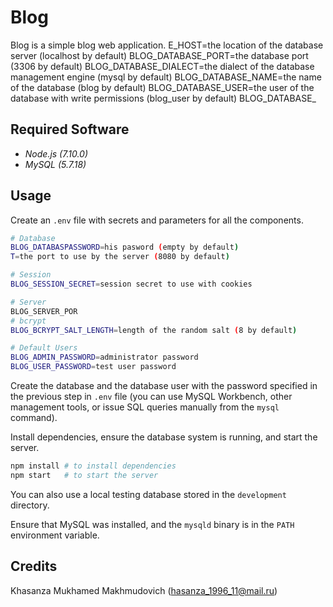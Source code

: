 <!-- <div class="image">
                            <img src="post_images/<%= posts[i].image %>" alt="" />
                        </div> -->

Blog
====

Blog is a simple blog web application.
E_HOST=the location of the database server (localhost by default)
BLOG_DATABASE_PORT=the database port (3306 by default)
BLOG_DATABASE_DIALECT=the dialect of the database management engine (mysql by default)
BLOG_DATABASE_NAME=the name of the database (blog by default)
BLOG_DATABASE_USER=the user of the database with write permissions (blog_user by default)
BLOG_DATABASE_
## Required Software

* _Node.js (7.10.0)_
* _MySQL (5.7.18)_

## Usage

Create an `.env` file with secrets and parameters for all the components.

```bash
# Database
BLOG_DATABASPASSWORD=his pasword (empty by default)
T=the port to use by the server (8080 by default)

# Session
BLOG_SESSION_SECRET=session secret to use with cookies

# Server
BLOG_SERVER_POR
# bcrypt
BLOG_BCRYPT_SALT_LENGTH=length of the random salt (8 by default)

# Default Users
BLOG_ADMIN_PASSWORD=administrator password
BLOG_USER_PASSWORD=test user password
```

Create the database and the database user with the password specified in the
previous step in `.env` file (you can use MySQL Workbench, other management
tools, or issue SQL queries manually from the `mysql` command).

Install dependencies, ensure the database system is running, and start the
server.

```bash
npm install # to install dependencies
npm start   # to start the server
```

You can also use a local testing database stored in the `development` directory.

Ensure that MySQL was installed, and the `mysqld` binary is in the `PATH`
environment variable.

## Credits

Khasanza Mukhamed Makhmudovich (<hasanza_1996_11@mail.ru>)

